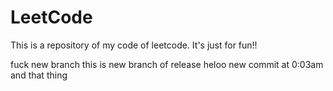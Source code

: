 # LeetCode
This is a repository of my code of leetcode. It's just for fun!!


fuck new branch
this is new branch of release
heloo 
new commit at 0:03am  and that thing